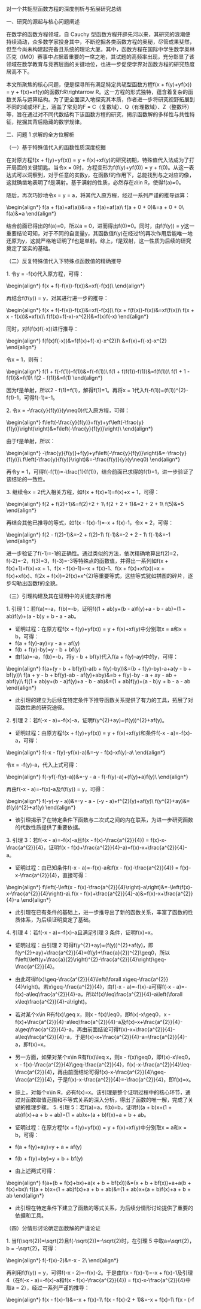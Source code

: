 对一个共轭型函数方程的深度剖析与拓展研究总结
 
一、研究的源起与核心问题阐述
 
在数学的函数方程领域，自 Cauchy 型函数方程开辟先河以来，其研究的浪潮便持续涌动，众多数学家投身其中，不断挖掘各类函数方程的奥秘，尽管成果斐然，但至今尚未构建起完备且系统的理论大厦。其中，函数方程在国际中学生数学奥林匹克（IMO）赛事中占据着重要的一席之地，其试题的高频率出现，充分彰显了该领域在数学教育与竞赛层面的关键地位，也进一步促使学界对函数方程的研究热度居高不下。
 
本文所聚焦的核心问题，便是探寻所有满足特定共轭型函数方程f(x + f(y)+yf(x)) = y + f(x)+xf(y)的函数f:R\rightarrow R。这一方程的形式独特，蕴含着复杂的函数关系与运算结构。为了更全面深入地探究其本质，作者进一步将研究视野拓展到不同的域或环F上，涵盖了常见的F = C（复数域）、Q（有理数域）、Z（整数环）等，旨在通过对不同代数结构下该函数方程的研究，揭示函数解的多样性与共性特征，挖掘其背后隐藏的数学规律。
 
二、问题 1 求解的全方位解析
 
（一）基于特殊值代入的函数性质深度挖掘
 
在对原方程f(x + f(y)+yf(x)) = y + f(x)+xf(y)的研究初期，特殊值代入法成为了打开局面的关键钥匙。当令x = 0时，方程变形为f(f(y)+yf(0)) = y + f(0)。从这一表达式可以洞察到，对于任意的实数y，在函数f的作用下，总能找到与之对应的像，这就确凿地表明了f是满射。基于满射的性质，必然存在a\in R，使得f(a)=0。
 
随后，再次巧妙地令x = y = a，将其代入原方程，经过一系列严谨的推导运算：
 

\begin{align*}
f(a + f(a)+af(a))&=a + f(a)+af(a)\\
f(a + 0 + 0)&=a + 0 + 0\\
f(a)&=a
\end{align*}

 
结合前面已得出的f(a)=0，所以a = 0，进而得出f(0)=0。同时，由f(f(y)) = y这一重要结论可知，对于不同的自变量y，其函数值f(y)在经过f的再次作用后能唯一地还原为y，这就严格地证明了f也是单射。综上，f是双射，这一性质为后续的研究奠定了坚实的基础。
 
（二）反复特殊值代入下特殊点函数值的精确推导
 
1. 令y = -f(x)代入原方程，可得：
 

\begin{align*}
f(x + f(-f(x))-f(x))&=xf(-f(x))\\
\end{align*}

 
再结合f(f(y)) = y，对其进行进一步的推导：
 

\begin{align*}
f(x + f(-f(x))-f(x))&=xf(-f(x))\\
f(x + f(f(x))-f(x))&=xf(f(x))\\
f(x + x - f(x))&=xf(x)\\
f(f(x)+f(-x)-x^{2})&=f(x)f(-x)
\end{align*}

 
同时，对f(f(x)f(-x))进行推导：
 

\begin{align*}
f(f(x)f(-x))&=f(f(x)+f(-x)-x^{2})\\
&=f(x)+f(-x)-x^{2}
\end{align*}

 
令x = 1，则有：
 

\begin{align*}
f(1 + f(-f(1))-f(1))&=f(-f(1))\\
f(1 + f(f(1))-f(1))&=f(f(1))\\
f(1 + 1 - f(1))&=f(1)\\
f(2 - f(1))&=f(1)
\end{align*}

 
因为f是单射，所以2 - f(1)=f(1)，解得f(1)=1。再将x = 1代入f(-f(1))=(f(1))^{2}-f(1)-1，可得f(-1)=-1。
 
2. 令x = -\frac{y}{f(y)}(y\neq0)代入原方程，可得：
 

\begin{align*}
f\left(-\frac{y}{f(y)}+f(y)+yf\left(-\frac{y}{f(y)}\right)\right)&=f\left(-\frac{y}{f(y)}\right)\\
\end{align*}

 
由于f是单射，所以：
 

\begin{align*}
-\frac{y}{f(y)}+f(y)+yf\left(-\frac{y}{f(y)}\right)&=-\frac{y}{f(y)}\\
f\left(-\frac{y}{f(y)}\right)&=-\frac{f(y)}{y}(y\neq0)
\end{align*}

 
再令y = 1，可得f(-f(1))=-\frac{1}{f(1)}，结合前面已求得的f(1)=1，进一步验证了该结论的一致性。
 
3. 继续令x = 2代入相关方程，如f(x + f(x)+1)=f(x)+x + 1，可得：
 

\begin{align*}
f(2 + f(2)+1)&=f(2)+2 + 1\\
f(2 + 2 + 1)&=2 + 2 + 1\\
f(5)&=5
\end{align*}

 
再结合其他已推导的等式，如f(x - f(x)-1)=-x + f(x)-1，令x = 2，可得：
 

\begin{align*}
f(2 - f(2)-1)&=-2 + f(2)-1\\
f(-1)&=-2 + 2 - 1\\
f(-1)&=-1
\end{align*}

 
进一步验证了f(-1)=-1的正确性。通过类似的方法，依次精确地算出f(2)=2，f(-2)=-2，f(3)=3，f(-3)=-3等特殊点的函数值，并得出一系列如f(x + f(x)+1)=f(x)+x + 1、f(x - f(x)-1)=-x + f(x)-1、f(x + f(x)+xf(x))=x + f(x)+xf(x)、f(2x + f(x))=2f(x)+x^{2}等重要等式，这些等式犹如拼图的碎片，逐步勾勒出函数f的全貌。
 
（三）引理构建及其在证明中的关键支撑作用
 
1. 引理 1：若f(a)=-a，f(b)=-b，证明f((1 + ab)y+(b - a)f(y)+a - b - ab)=(1 + ab)f(y)+(a - b)y + b - a - ab。
- 证明过程：在原方程f(x + f(y)+yf(x)) = y + f(x)+xf(y)中分别取x = a和x = b，可得：
- f(a + f(y)-ay)=y - a + af(y)
- f(b + f(y)-by)=y - b + bf(y)
- 由f(a)=-a，f(b)=-b，将y - b + bf(y)代入f(a + f(y)-ay)中的y，可得：
 

\begin{align*}
f(a+(y - b + bf(y))-a(b + f(y)-by))&=(b + f(y)-by)-a+a(y - b + bf(y))\\
f(a + y - b + bf(y)-ab - af(y)+aby)&=b + f(y)-by - a + ay - ab + abf(y)\\
f((1 + ab)y+(b - a)f(y)+a - b - ab)&=(1 + ab)f(y)+(a - b)y + b - a - ab
\end{align*}

 
- 此引理的建立为后续在特定条件下推导函数关系提供了有力的工具，拓展了对函数性质的研究途径。
 
2. 引理 2：若f(-x - a)=-f(x)-a，证明f(y^{2}+ay)=(f(y))^{2}+af(y)。
- 证明过程：由原方程f(x + f(y)+yf(x)) = y + f(x)+xf(y)和条件f(-x - a)=-f(x)-a，可得：
 

\begin{align*}
f(-x - f(y)-yf(x)-a)&=-y - f(x)-xf(y)-a\\
\end{align*}

 
令x = -f(y)-a，代入上式可得：
 

\begin{align*}
f(-yf(-f(y)-a))&=-y - a - f(-f(y)-a)+(f(y)+a)f(y)\\
\end{align*}

 
再由f(-x - a)=-f(x)-a及f(f(y)) = y，可得：
 

\begin{align*}
f(-y(-y - a))&=-y - a - (-y - a)+f^{2}(y)+af(y)\\
f(y^{2}+ay)&=(f(y))^{2}+af(y)
\end{align*}

 
- 该引理揭示了在特定条件下函数与二次式之间的内在联系，为进一步研究函数的代数性质提供了重要依据。
 
3. 引理 3：若f(-x - a)=-f(x)-a且f(x - f(x)-\frac{a^{2}}{4}) = f(x)-x-\frac{a^{2}}{4}，证明f(x - f(x)+\frac{a^{2}}{4}-a)=f(x)-x+\frac{a^{2}}{4}-a。
- 证明过程：由已知条件f(-x - a)=-f(x)-a和f(x - f(x)-\frac{a^{2}}{4}) = f(x)-x-\frac{a^{2}}{4}，直接可得：
 

\begin{align*}
f\left(-\left(x - f(x)-\frac{a^{2}}{4}\right)-a\right)&=-\left(f(x)-x-\frac{a^{2}}{4}\right)-a\\
f(x - f(x)+\frac{a^{2}}{4}-a)&=f(x)-x+\frac{a^{2}}{4}-a
\end{align*}

 
- 此引理在已有条件的基础上，进一步推导出了新的函数关系，丰富了函数的性质体系，为后续证明奠定了基础。
 
4. 引理 4：若f(-x - a)=-f(x)-a且满足引理 3 条件，证明f(x)=x。
 
- 证明过程：由引理 2 可得f(y^{2}+ay)=(f(y))^{2}+af(y)，即f(y^{2}+ay)+\frac{a^{2}}{4}=(f(y)+\frac{a}{2})^{2}\geq0，所以f\left(\left(y+\frac{a}{2}\right)^{2}-\frac{a^{2}}{4}\right)\geq-\frac{a^{2}}{4}。
- 由此可得f(x)\geq-\frac{a^{2}}{4}\left(\forall x\geq-\frac{a^{2}}{4}\right)。若x\geq-\frac{a^{2}}{4}，由f(-x - a)=-f(x)-a可得f(-x - a)=-f(x)-a\leq\frac{a^{2}}{4}-a，所以f(x)\leq\frac{a^{2}}{4}-a\left(\forall x\leq\frac{a^{2}}{4}-a\right)。
- 若对某个x\in R有f(x)\geq x，则x - f(x)\leq0，即f(x)-x\geq0，x - f(x)+\frac{a^{2}}{4}-a\leq\frac{a^{2}}{4}-a及f(x)-x+\frac{a^{2}}{4}-a\geq\frac{a^{2}}{4}-a，再由前面结论可得f(x)-x+\frac{a^{2}}{4}-a\leq\frac{a^{2}}{4}-a，于是f(x)-x+\frac{a^{2}}{4}-a=\frac{a^{2}}{4}-a，即f(x)=x。
- 另一方面，如果对某个x\in R有f(x)\leq x，则x - f(x)\geq0，即f(x)-x\leq0，x - f(x)-\frac{a^{2}}{4}\geq-\frac{a^{2}}{4}，f(x)-x-\frac{a^{2}}{4}\leq-\frac{a^{2}}{4}，再由前面结论可得f(x)-x-\frac{a^{2}}{4}\geq-\frac{a^{2}}{4}，于是f(x)-x-\frac{a^{2}}{4}=-\frac{a^{2}}{4}，即f(x)=x。
- 综上，对每个x\in R，必有f(x)=x。该引理是整个证明过程中的核心环节，通过对函数取值范围和不等式关系的深入分析，得出了函数的唯一解，完成了关键的推理步骤。
5. 引理 5：若f(a)=a，f(b)=b，证明f((a + b)x+(1 + ab)f(x)+a + b + ab)=(1 + ab)x+(a + b)f(x)+a + b + ab。
 
- 证明过程：在原方程f(x + f(y)+yf(x)) = y + f(x)+xf(y)中分别取x = a和x = b，可得：
- f(a + f(y)+ay)=y + a + af(y)
- f(b + f(y)+by)=y + b + bf(y)
- 由上述两式可得：
 

\begin{align*}
f(a+(b + f(x)+bx)+a(x + b + bf(x)))&=(x + b + bf(x))+a+a(b + f(x)+bx)\\
f((a + b)x+(1 + ab)f(x)+a + b + ab)&=(1 + ab)x+(a + b)f(x)+a + b + ab
\end{align*}

 
- 此引理在特定条件下建立了函数的等式关系，为后续分情形讨论提供了重要的依据和工具。
 
（四）分情形讨论确定函数解的严谨论证
 
1. 当f(\sqrt{2})=\sqrt{2}且f(-\sqrt{2})=-\sqrt{2}时，在引理 5 中取a=\sqrt{2}，b = -\sqrt{2}，可得：
 

\begin{align*}
f(-f(x)-2)&=-x - 2\\
\end{align*}

 
再利用f(f(y)) = y，可得f(-x - 2)=-f(x)-2。于是由f(x - f(x)-1)=-x + f(x)-1及引理 4（在f(-x - a)=-f(x)-a和f(x - f(x)-\frac{a^{2}}{4}) = f(x)-x-\frac{a^{2}}{4}中取a = 2），经过一系列严谨的推导：
 

\begin{align*}
f(x - f(x)-1)&=-x + f(x)-1\\
f(x - f(x)-2 + 1)&=-x + f(x)-1\\
f(x - (-f
